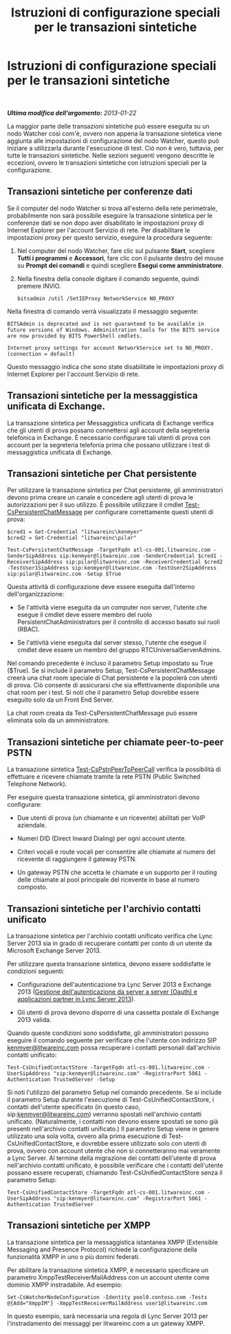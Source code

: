 ﻿---
title: Istruzioni di configurazione speciali per le transazioni sintetiche
TOCTitle: Istruzioni di configurazione speciali per le transazioni sintetiche
ms:assetid: 694cbe05-5dba-4035-a01c-c87ebfb0478b
ms:mtpsurl: https://technet.microsoft.com/it-it/library/JJ688080(v=OCS.15)
ms:contentKeyID: 49887593
ms.date: 08/24/2015
mtps_version: v=OCS.15
ms.translationtype: HT
---

# Istruzioni di configurazione speciali per le transazioni sintetiche

 

_**Ultima modifica dell'argomento:** 2013-01-22_

La maggior parte delle transazioni sintetiche può essere eseguita su un nodo Watcher così com'è, ovvero non appena la transazione sintetica viene aggiunta alle impostazioni di configurazione del nodo Watcher, questo può iniziare a utilizzarla durante l'esecuzione di test. Ciò non è vero, tuttavia, per tutte le transazioni sintetiche. Nelle sezioni seguenti vengono descritte le eccezioni, ovvero le transazioni sintetiche con istruzioni speciali per la configurazione.

## Transazioni sintetiche per conferenze dati

Se il computer del nodo Watcher si trova all'esterno della rete perimetrale, probabilmente non sarà possibile eseguire la transazione sintetica per le conferenze dati se non dopo aver disabilitato le impostazioni proxy di Internet Explorer per l'account Servizio di rete. Per disabilitare le impostazioni proxy per questo servizio, eseguire la procedura seguente:

1.  Nel computer del nodo Watcher, fare clic sul pulsante **Start**, scegliere **Tutti i programmi** e **Accessori**, fare clic con il pulsante destro del mouse su **Prompt dei comandi** e quindi scegliere **Esegui come amministratore**.

2.  Nella finestra della console digitare il comando seguente, quindi premere INVIO.
    
        bitsadmin /util /SetIEProxy NetworkService NO_PROXY

Nella finestra di comando verrà visualizzato il messaggio seguente:

    BITSAdmin is deprecated and is not guaranteed to be available in future versions of Windows. Administration tools for the BITS service are now provided by BITS PowerShell cmdlets.
    
    Internet proxy settings for account NetworkService set to NO_PROXY. 
    (connection = default)

Questo messaggio indica che sono state disabilitate le impostazioni proxy di Internet Explorer per l'account Servizio di rete.

## Transazioni sintetiche per la messaggistica unificata di Exchange.

La transazione sintetica per Messaggistica unificata di Exchange verifica che gli utenti di prova possano connettersi agli account della segreteria telefonica in Exchange. È necessario configurare tali utenti di prova con account per la segreteria telefonia prima che possano utilizzare i test di messaggistica unificata di Exchange.

## Transazioni sintetiche per Chat persistente

Per utilizzare la transazione sintetica per Chat persistente, gli amministratori devono prima creare un canale e concedere agli utenti di prova le autorizzazioni per il suo utilizzo. È possibile utilizzare il cmdlet [Test-CsPersistentChatMessage](https://docs.microsoft.com/en-us/powershell/module/skype/Test-CsPersistentChatMessage) per configurare correttamente questi utenti di prova:

    $cred1 = Get-Credential "litwareinc\kenmyer"
    $cred2 = Get-Credential "litwareinc\pilar"
    
    Test-CsPersistentChatMessage -TargetFqdn atl-cs-001.litwareinc.com -SenderSipAddress sip:kenmyer@litwareinc.com -SenderCredential $cred1 -ReceiverSipAddress sip:pilar@litwareinc.com -ReceiverCredential $cred2 -TestUser1SipAddress sip:kenmyer@litwareinc.com -TestUser2SipAddress sip:pilar@litwareinc.com -Setup $True

Questa attività di configurazione deve essere eseguita dall'interno dell'organizzazione:

  - Se l'attività viene eseguita da un computer non server, l'utente che esegue il cmdlet deve essere membro del ruolo PersistentChatAdministrators per il controllo di accesso basato sui ruoli (RBAC).

  - Se l'attività viene eseguita dal server stesso, l'utente che esegue il cmdlet deve essere un membro del gruppo RTCUniversalServerAdmins.

Nel comando precedente è incluso il parametro Setup impostato su True ($True). Se si include il parametro Setup, Test-CsPersistentChatMessage creerà una chat room speciale di Chat persistente e la popolerà con utenti di prova. Ciò consente di assicurarsi che sia effettivamente disponibile una chat room per i test. Si noti che il parametro Setup dovrebbe essere eseguito solo da un Front End Server.

La chat room creata da Test-CsPersistentChatMessage può essere eliminata solo da un amministratore.

## Transazioni sintetiche per chiamate peer-to-peer PSTN

La transazione sintetica [Test-CsPstnPeerToPeerCall](https://docs.microsoft.com/en-us/powershell/module/skype/Test-CsPstnPeerToPeerCall) verifica la possibilità di effettuare e ricevere chiamate tramite la rete PSTN (Public Switched Telephone Network).

Per eseguire questa transazione sintetica, gli amministratori devono configurare:

  - Due utenti di prova (un chiamante e un ricevente) abilitati per VoIP aziendale.

  - Numeri DID (Direct Inward Dialing) per ogni account utente.

  - Criteri vocali e route vocali per consentire alle chiamate al numero del ricevente di raggiungere il gateway PSTN.

  - Un gateway PSTN che accetta le chiamate e un supporto per il routing delle chiamate al pool principale del ricevente in base al numero composto.

## Transazioni sintetiche per l'archivio contatti unificato

La transazione sintetica per l'archivio contatti unificato verifica che Lync Server 2013 sia in grado di recuperare contatti per conto di un utente da Microsoft Exchange Server 2013.

Per utilizzare questa transazione sintetica, devono essere soddisfatte le condizioni seguenti:

  - Configurazione dell'autenticazione tra Lync Server 2013 e Exchange 2013 ([Gestione dell'autenticazione da server a server (Oauth) e applicazioni partner in Lync Server 2013](lync-server-2013-managing-server-to-server-authentication-oauth-and-partner-applications.md)).

  - Gli utenti di prova devono disporre di una cassetta postale di Exchange 2013 valida.

Quando queste condizioni sono soddisfatte, gli amministratori possono eseguire il comando seguente per verificare che l'utente con indirizzo SIP kenmyer@litwareinc.com possa recuperare i contatti personali dall'archivio contatti unificato:

    Test-CsUnifiedContactStore -TargetFqdn atl-cs-001.litwareinc.com -UserSipAddress "sip:kenmyer@litwareinc.com" -RegistrarPort 5061 -Authentication TrustedServer -Setup

Si noti l'utilizzo del parametro Setup nel comando precedente. Se si include il parametro Setup durante l'esecuzione di Test-CsUnifiedContactStore, i contatti dell'utente specificato (in questo caso, sip:kenmyer@litwareinc.com) verranno spostati nell'archivio contatti unificato. (Naturalmente, i contatti non devono essere spostati se sono già presenti nell'archivio contatti unificato.) Il parametro Setup viene in genere utilizzato una sola volta, ovvero alla prima esecuzione di Test-CsUnifiedContactStore, e dovrebbe essere utilizzato solo con utenti di prova, ovvero con account utente che non si connetteranno mai veramente a Lync Server. Al termine della migrazione dei contatti dell'utente di prova nell'archivio contatti unificato, è possibile verificare che i contatti dell'utente possano essere recuperati, chiamando Test-CsUnifiedContactStore senza il parametro Setup:

    Test-CsUnifiedContactStore -TargetFqdn atl-cs-001.litwareinc.com -UserSipAddress "sip:kenmyer@litwareinc.com" -RegistrarPort 5061 -Authentication TrustedServer

## Transazioni sintetiche per XMPP

La transazione sintetica per la messaggistica istantanea XMPP (Extensible Messaging and Presence Protocol) richiede la configurazione della funzionalità XMPP in uno o più domini federati.

Per abilitare la transazione sintetica XMPP, è necessario specificare un parametro XmppTestReceiverMailAddress con un account utente come dominio XMPP instradabile. Ad esempio:

    Set-CsWatcherNodeConfiguration -Identity pool0.contoso.com -Tests @{Add="XmppIM"} -XmppTestReceiverMailAddress user1@litwareinc.com

In questo esempio, sarà necessaria una regola di Lync Server 2013 per l'instradamento dei messaggi per litwareinc.com a un gateway XMPP.

